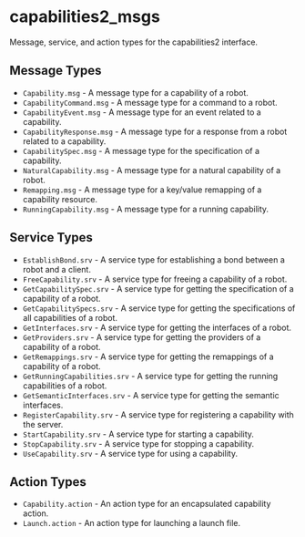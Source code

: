 # capabilities2_msgs

Message, service, and action types for the capabilities2 interface.

## Message Types

- `Capability.msg` - A message type for a capability of a robot.
- `CapabilityCommand.msg` - A message type for a command to a robot.
- `CapabilityEvent.msg` - A message type for an event related to a capability.
- `CapabilityResponse.msg` - A message type for a response from a robot related to a capability.
- `CapabilitySpec.msg` - A message type for the specification of a capability.
- `NaturalCapability.msg` - A message type for a natural capability of a robot.
- `Remapping.msg` - A message type for a key/value remapping of a capability resource.
- `RunningCapability.msg` - A message type for a running capability.

## Service Types

- `EstablishBond.srv` - A service type for establishing a bond between a robot and a client.
- `FreeCapability.srv` - A service type for freeing a capability of a robot.
- `GetCapabilitySpec.srv` - A service type for getting the specification of a capability of a robot.
- `GetCapabilitySpecs.srv` - A service type for getting the specifications of all capabilities of a robot.
- `GetInterfaces.srv` - A service type for getting the interfaces of a robot.
- `GetProviders.srv` - A service type for getting the providers of a capability of a robot.
- `GetRemappings.srv` - A service type for getting the remappings of a capability of a robot.
- `GetRunningCapabilities.srv` - A service type for getting the running capabilities of a robot.
- `GetSemanticInterfaces.srv` - A service type for getting the semantic interfaces.
- `RegisterCapability.srv` - A service type for registering a capability with the server.
- `StartCapability.srv` - A service type for starting a capability.
- `StopCapability.srv` - A service type for stopping a capability.
- `UseCapability.srv` - A service type for using a capability.

## Action Types

- `Capability.action` - An action type for an encapsulated capability action.
- `Launch.action` - An action type for launching a launch file.
